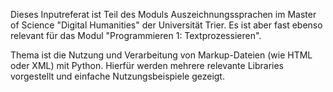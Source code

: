 Dieses Inputreferat ist Teil des Moduls Auszeichnungssprachen im Master of Science "Digital Humanities" der Universität Trier. Es ist aber fast ebenso relevant für das Modul "Programmieren 1: Textprozessieren".

Thema ist die Nutzung und Verarbeitung von Markup-Dateien (wie HTML oder XML) mit Python. Hierfür werden mehrere relevante Libraries vorgestellt und einfache Nutzungsbeispiele gezeigt.
